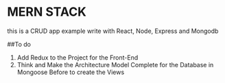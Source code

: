 # MERN STACK
this is a CRUD app example write with React, Node, Express and Mongodb

##To do

1. Add Redux to the Project for the Front-End
2. Think and Make the Architecture Model Complete for the Database in Mongoose Before 
to create the Views
